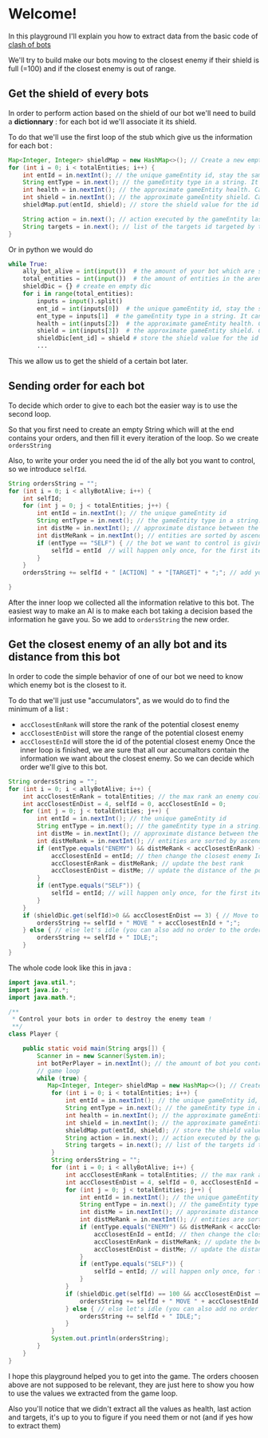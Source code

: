 # Welcome!

In this playground I'll explain you how to extract data from the basic code of [clash of bots](https://www.codingame.com/contribute/view/6587dcc2e3a07bd4696c16a3e63238b4a184)

We'll try to build make our bots moving to the closest enemy if their shield is full (=100) and if the closest enemy is out of range.


## Get the shield of every bots

In order to perform action based on the shield of our bot we'll need to build a **dictionnary** : for each bot id we'll associate it its shield.

To do that we'll use the first loop of the stub which give us the information for each bot :
```java
Map<Integer, Integer> shieldMap = new HashMap<>(); // Create a new empty dictionnary 
for (int i = 0; i < totalEntities; i++) {
    int entId = in.nextInt(); // the unique gameEntity id, stay the same for the whole game
    String entType = in.next(); // the gameEntity type in a string. It can be ALLY | ENEMY
    int health = in.nextInt(); // the approximate gameEntity health. Can be 0 | 25 | 50 | 75 | 100, 25 meaning that your life is >= 25% and < 50% of your max life
    int shield = in.nextInt(); // the approximate gameEntity shield. Can be 0 | 1 | 25 | 50 | 75 | 100, 1 meaning that your shield is >= 1% and < 25% of your max shield and 0 that you have no more shield left
    shieldMap.put(entId, shield); // store the shield value for the id

    String action = in.next(); // action executed by the gameEntity last turn
    String targets = in.next(); // list of the targets id targeted by the robot last turn ("id1;id2;id3...") if the gameEntity is a robot, else -1 (the target for IDLE is the robot itself) 
}
```
Or in python we would do 
```python
while True:
    ally_bot_alive = int(input())  # the amount of your bot which are still alive
    total_entities = int(input())  # the amount of entities in the arena
    shieldDic = {} # create en empty dic
    for i in range(total_entities):
        inputs = input().split()
        ent_id = int(inputs[0])  # the unique gameEntity id, stay the same for the whole game
        ent_type = inputs[1]  # the gameEntity type in a string. It can be ALLY | ENEMY
        health = int(inputs[2])  # the approximate gameEntity health. Can be 0 | 25 | 50 | 75 | 100, 25 meaning that your life is >= 25% and < 50% of your max life
        shield = int(inputs[3])  # the approximate gameEntity shield. Can be 0 | 1 | 25 | 50 | 75 | 100, 1 meaning that your shield is >= 1% and < 25% of your max shield and 0 that you have no more shield left
        shieldDic[ent_id] = shield # store the shield value for the id
        ... 
```

This we allow us to get the shield of a certain bot later.


## Sending order for each bot
To decide which order to give to each bot the easier way is to use the second loop.

So that you first need to create an empty String which will at the end contains your orders, and then fill it every iteration of the loop. So we create ``ordersString``

Also, to write your order you need the id of the ally bot you want to control, so we introduce ``selfId``.
```java
String ordersString = "";
for (int i = 0; i < allyBotAlive; i++) {
    int selfId;
    for (int j = 0; j < totalEntities; j++) {
        int entId = in.nextInt(); // the unique gameEntity id
        String entType = in.next(); // the gameEntity type in a string. It can be SELF | ALLY | ENEMY
        int distMe = in.nextInt(); // approximate distance between the target and the current bot. Can be 0 to 4 for short, medium, long and out of range
        int distMeRank = in.nextInt(); // entities are sorted by ascending order based on their distance to the current bot
        if (entType == "SELF") { // the bot we want to control is giving its information => we can get its ID
            selfId = entId  // will happen only once, for the first iteration
        }
    }
    ordersString += selfId + " [ACTION] " + "[TARGET]" + ";"; // add your order to the string with all the orders

}
```
After the inner loop we collected all the information relative to this bot. The easiest way to make an AI is to make each bot taking a decision based the information he gave you. 
So we add to ``ordersString`` the new order.


## Get the closest enemy of an ally bot and its distance from this bot

In order to code the simple behavior of one of our bot we need to know which enemy bot is the closest to it.

To do that we'll just use "accumulators", as we would do to find the minimum of a list :
- ``accClosestEnRank`` will store the rank of the potential closest enemy
- ``accClosestEnDist`` will store the range of the potential closest enemy
- ``accClosestEnId`` will store the id of the potential closest enemy
Once the inner loop is finished, we are sure that all our accumaltors contain the information we want about the closest enemy. So we can decide which order we'll give
to this bot.

```java
String ordersString = "";
for (int i = 0; i < allyBotAlive; i++) {
    int accClosestEnRank = totalEntities; // the max rank an enemy could have
    int accClosestEnDist = 4, selfId = 0, accClosestEnId = 0;
    for (int j = 0; j < totalEntities; j++) {
        int entId = in.nextInt(); // the unique gameEntity id
        String entType = in.next(); // the gameEntity type in a string. It can be SELF | ALLY | ENEMY
        int distMe = in.nextInt(); // approximate distance between the target and the current bot. Can be 0 to 4 for short, medium, long and out of range
        int distMeRank = in.nextInt(); // entities are sorted by ascending order based on their distance to the current bot
        if (entType.equals("ENEMY") && distMeRank < accClosestEnRank) { // if an enemy is closer to me than the last one I memorized
            accClosestEnId = entId; // then change the closest enemy Id to this id
            accClosestEnRank = distMeRank; // update the best rank
            accClosestEnDist = distMe; // update the distance of the potential closest enemy
        }
        if (entType.equals("SELF")) {
            selfId = entId; // will happen only once, for the first iteration
        }
    }
    if (shieldDic.get(selfId)>0 && accClosestEnDist == 3) { // Move to closest enemy if shield is not empty and this enemy is Out Of Range
        ordersString += selfId + " MOVE " + accClosestEnId + ";"; 
    } else { // else let's idle (you can also add no order to the ordersString and the game will make this bot idle)
        ordersString += selfId + " IDLE;";
    }
}
```


The whole code look like this in java : 
```java
import java.util.*;
import java.io.*;
import java.math.*;

/**
 * Control your bots in order to destroy the enemy team !
 **/
class Player {

    public static void main(String args[]) {
        Scanner in = new Scanner(System.in);
        int botPerPlayer = in.nextInt(); // the amount of bot you control
        // game loop
        while (true) {
           Map<Integer, Integer> shieldMap = new HashMap<>(); // Create a new empty dictionnary 
            for (int i = 0; i < totalEntities; i++) {
                int entId = in.nextInt(); // the unique gameEntity id, stay the same for the whole game
                String entType = in.next(); // the gameEntity type in a string. It can be ALLY | ENEMY
                int health = in.nextInt(); // the approximate gameEntity health. Can be 0 | 25 | 50 | 75 | 100, 25 meaning that your life is >= 25% and < 50% of your max life
                int shield = in.nextInt(); // the approximate gameEntity shield. Can be 0 | 1 | 25 | 50 | 75 | 100, 1 meaning that your shield is >= 1% and < 25% of your max shield and 0 that you have no more shield left
                shieldMap.put(entId, shield); // store the shield value for the id
                String action = in.next(); // action executed by the gameEntity last turn
                String targets = in.next(); // list of the targets id targeted by the robot last turn ("id1;id2;id3...") if the gameEntity is a robot, else -1 (the target for IDLE is the robot itself) 
            }
            String ordersString = "";
            for (int i = 0; i < allyBotAlive; i++) {
                int accClosestEnRank = totalEntities; // the max rank an enemy could have
                int accClosestEnDist = 4, selfId = 0, accClosestEnId = 0;
                for (int j = 0; j < totalEntities; j++) {
                    int entId = in.nextInt(); // the unique gameEntity id
                    String entType = in.next(); // the gameEntity type in a string. It can be SELF | ALLY | ENEMY
                    int distMe = in.nextInt(); // approximate distance between the target and the current bot. Can be 0 to 4 for short, medium, long and out of range
                    int distMeRank = in.nextInt(); // entities are sorted by ascending order based on their distance to the current bot
                    if (entType.equals("ENEMY") && distMeRank < accClosestEnRank) { // if an enemy is closer to me than the last one I memorized
                        accClosestEnId = entId; // then change the closest enemy Id to this id
                        accClosestEnRank = distMeRank; // update the best rank
                        accClosestEnDist = distMe; // update the distance of the potential closest enemy
                    }
                    if (entType.equals("SELF")) {
                        selfId = entId; // will happen only once, for the first iteration
                    }
                }
                if (shieldDic.get(selfId) == 100 && accClosestEnDist == 3) { // Move to closest enemy if shield is not empty and this enemy is Out Of Range
                    ordersString += selfId + " MOVE " + accClosestEnId + ";"; 
                } else { // else let's idle (you can also add no order to the ordersString and the game will make this bot idle)
                    ordersString += selfId + " IDLE;";
                }
            }
            System.out.println(ordersString);
        }
    }
}
```

I hope this playground helped you to get into the game. The orders choosen above are not supposed to be relevant, they are just here to show you how to use the values we extracted from the game loop.

Also you'll notice that we didn't extract all the values as health, last action and targets, it's up to you to figure if you need them or not (and if yes how to extract them)

